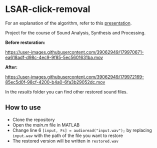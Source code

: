 # LSAR-click-removal
For an explanation of the algorithm, refer to this [presentation](https://github.com/heyGio/LSAR-click-removal/blob/c9008de91fb51302c6f3a325462df7d4df84865c/LSAR%20click%20removal.pdf).

Project for the course of Sound Analysis, Synthesis and Processing.

**Before restoration:**


https://user-images.githubusercontent.com/39062949/179970671-ea618adf-d98c-4ec9-9f85-5ec5601631ba.mov

**After:**

https://user-images.githubusercontent.com/39062949/179972169-85ec5d0f-98cf-4200-b4a0-6fa3b29052dc.mov

In the *results* folder you can find other restored sound files.

## How to use
- Clone the repository
- Open the *main.m* file in MATLAB
- Change line 6 `[input, Fs] = audioread("input.wav");` by replacing `input.wav` with the path of the file you want to restore
- The restored version will be written in `restored.wav` 
